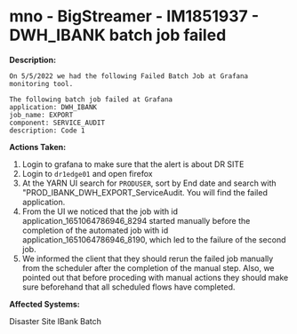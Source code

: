 # mno - BigStreamer - IM1851937 - DWH_IBANK batch job failed

<b>Description:</b>

```
On 5/5/2022 we had the following Failed Batch Job at Grafana monitoring tool.

The following batch job failed at Grafana
application: DWH_IBANK
job_name: EXPORT
component: SERVICE_AUDIT
description: Code 1
```

<b>Actions Taken:</b>

1. Login to grafana to make sure that the alert is about DR SITE
2. Login to `dr1edge01` and open firefox
3. At the YARN UI search for `PRODUSER`, sort by End date and search with "PROD_IBANK_DWH_EXPORT_ServiceAudit. You will find the failed application.
4. From the UI we noticed that the job with id application_1651064786946_8294 started manually before the completion of the automated job with id application_1651064786946_8190, which led to the failure of the second job.
5. We informed the client that they should rerun the failed job manually from the scheduler after the completion of the manual step. Also, we pointed out that before proceding with manual actions they should make sure beforehand that all scheduled flows have completed.

<b>Affected Systems:</b>

Disaster Site IBank Batch